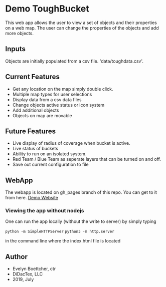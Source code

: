 
# Demo ToughBucket
This web app allows the user to view a set of objects and their properties
on a web map.  The user can change the properties of the objects and add more objects.

## Inputs

Objects are initially populated from a csv file.
'data/toughdata.csv'.

## Current Features

* Get any location on the map simply double click.
* Multiple map types for user selections
* Display data from a csv data files
* Change objects active status or icon system
* Add additional objects
* Objects on map are movable

## Future Features

* Live display of radius of coverage when bucket is active.
* Live status of buckets
* Ability to run on an isolated system.
* Red Team / Blue Team as seperate layers that can be turned on and off.
* Save out current configuration to file


## WebApp

The webapp is located on gh_pages branch of this repo.
You can get to it from here.
[Demo Website](https://DiDacTexGit.github.io/demo_toughbucket)


### Viewing the app without nodejs

One can run the app locally (without the write to server) by simply typing

`python -m SimpleHTTPServer`
`python3 -m http.server`

in the command line where the index.html file is located


## Author
 - Evelyn Boettcher, ctr
 - DiDacTex, LLC
 - 2019, July
